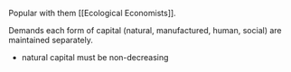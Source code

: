 Popular with them [[Ecological Economists]].

Demands each form of capital (natural, manufactured, human, social) are maintained separately.
- natural capital must be non-decreasing